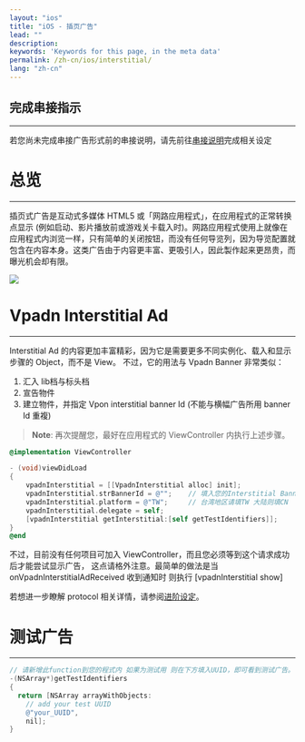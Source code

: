 ```yaml
---
layout: "ios"
title: "iOS - 插页广告"
lead: ""
description:
keywords: 'Keywords for this page, in the meta data'
permalink: /zh-cn/ios/interstitial/
lang: "zh-cn"
---
```

## 完成串接指示
---
若您尚未完成串接广告形式前的串接说明，请先前往[串接说明]完成相关设定

# 总览
---
插页式广告是互动式多媒体 HTML5 或「网路应用程式」，在应用程式的正常转换点显示 (例如启动、影片播放前或游戏关卡载入时)。网路应用程式使用上就像在应用程式内浏览一样，只有简单的关闭按钮，而没有任何导览列，因为导览配置就包含在内容本身。这类广告由于内容更丰富、更吸引人，因此製作起来更昂贵，而曝光机会却有限。

![]({{site.imgurl}}/Interstitial.png)

# Vpadn Interstitial Ad
---
Interstitial Ad 的内容更加丰富精彩，因为它是需要更多不同实例化、载入和显示步骤的 Object，而不是 View。
不过，它的用法与 Vpadn Banner 非常类似：

1. 汇入 lib档与标头档
2. 宣告物件
3. 建立物件，并指定 Vpon interstitial banner Id (不能与横幅广告所用 banner Id 重複)

> **Note**: 再次提醒您，最好在应用程式的 ViewController 内执行上述步骤。

```Objective-C
@implementation ViewController

- (void)viewDidLoad
{
    vpadnInterstitial = [[VpadnInterstitial alloc] init];
    vpadnInterstitial.strBannerId = @"";    // 填入您的Interstitial BannerId
    vpadnInterstitial.platform = @"TW";     // 台湾地区请填TW 大陆则填CN
    vpadnInterstitial.delegate = self;
    [vpadnInterstitial getInterstitial:[self getTestIdentifiers]];
}
@end
```

不过，目前没有任何项目可加入 ViewController，而且您必须等到这个请求成功后才能尝试显示广告，
这点请格外注意。最简单的做法是当 onVpadnInterstitialAdReceived 收到通知时 则执行 [vpadnInterstitial show]

若想进一步瞭解 protocol 相关详情，请参阅[进阶设定]。

# 测试广告
---

```objective-c
// 请新增此function到您的程式内 如果为测试用 则在下方填入UUID，即可看到测试广告。
-(NSArray*)getTestIdentifiers
{
  return [NSArray arrayWithObjects:
    // add your test UUID
    @"your_UUID",
    nil];
}
```


[串接说明]: ../integration-guide/
[进阶设定]: ../advanced/
